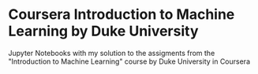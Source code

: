 # Coursera Introduction to Machine Learning by Duke University 
Jupyter Notebooks with my solution to the assigments from the "Introduction to Machine Learning" course by Duke University in Coursera
